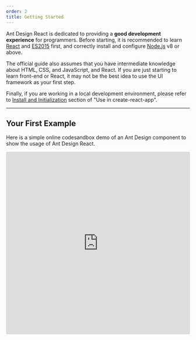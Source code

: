 ```yaml
---
order: 2
title: Getting Started
---
```


Ant Design React is dedicated to providing a **good development experience** for programmers. Before starting, it is recommended to learn [React](https://reactjs.org) and [ES2015](http://babeljs.io/docs/learn-es2015/) first, and correctly install and configure [Node.js](https://nodejs.org/) v8 or above.

The official guide also assumes that you have intermediate knowledge about HTML, CSS, and JavaScript, and React. If you are just starting to learn front-end or React, it may not be the best idea to use the UI framework as your first step.

Finally, if you are working in a local development environment, please refer to [Install and Initialization](/docs/react/use-with-create-react-app#Install-and-Initialization) section of "Use in create-react-app".

---

## Your First Example

Here is a simple online codesandbox demo of an Ant Design component to show the usage of Ant Design React.

<iframe
  src="https://codesandbox.io/embed/antd-reproduction-template-forked-jyh2k9?autoresize=1&fontsize=14&hidenavigation=1&theme=light"
  style="width:100%; height:500px; border:0; border-radius: 4px; overflow:hidden;"
  title="antd reproduction template"
  allow="geolocation; microphone; camera; midi; vr; accelerometer; gyroscope; payment; ambient-light-sensor; encrypted-media; usb"
  sandbox="allow-modals allow-forms allow-popups allow-scripts allow-same-origin"
/>

Follow the steps below to play around with Ant Design yourself:

### 1. Create a codesandbox

Visit http://u.ant.design/codesandbox-repro to create a codesandbox -- don't forget to press the save button as well to create a new instance.

### 2. Use and modify an antd component

Replace the contents of `index.js` with the following code. As you can see, there is no difference between antd's components and typical React components.

If you have already set things up by following the [Install and Initialization](/docs/react/use-with-create-react-app#Install-and-Initialization) section of "Use in create-react-app", replace the content of `/src/index.js` as follows:

```jsx
import React, { useState } from 'react';
import { render } from 'react-dom';
import { DatePicker, message } from 'antd';
import 'antd/dist/antd.css';
import './index.css';

const App = () => {
  const [date, setDate] = useState(null);
  const handleChange = value => {
    message.info(`Selected Date: ${value ? value.format('YYYY-MM-DD') : 'None'}`);
    setDate(value);
  };
  return (
    <div style={{ width: 400, margin: '100px auto' }}>
      <DatePicker onChange={handleChange} />
      <div style={{ marginTop: 16 }}>
        Selected Date: {date ? date.format('YYYY-MM-DD') : 'None'}
      </div>
    </div>
  );
};

render(<App />, document.getElementById('root'));
```

### 3. Explore more components

You can view the list of components in the side menu of the Components page, such as the [Alert](/components/alert) component. Plenty of examples are also provided in the component pages and API documentation as well.

Click the "Open in Editor" icon in the first example to open an editor with source code to use out-of-the-box. Now you can import the `Alert` component into the codesandbox:

```diff
- import { DatePicker, message } from 'antd';
+ import { DatePicker, message, Alert } from 'antd';
```

Now add the following jsx inside the `render` function.

```diff
  <DatePicker onChange={value => this.handleChange(value)} />
  <div style={{ marginTop: 20 }}>
-   Selected Date: {date ? date.format('YYYY-MM-DD') : 'None'}
+   <Alert message="Selected Date" description={date ? date.format('YYYY-MM-DD') : 'None'} />
  </div>
```

Select a date, and you can see the effect in the preview area on the right:

<img width="420" src="https://gw.alipayobjects.com/zos/antfincdn/JrXptUm1Nz/6b50edc4-3a3c-4b2a-843e-f9f0af2c4667.png" alt="codesandbox screenshot" />

OK! Now that you know the basics of using antd components, you are welcome to explore more components in the codesandbox. When reporting a bug with ant design, we also strongly recommend using codesandbox to provide a reproducible demo as well.

### 4. Next Steps

During actual real-world project development, you will most likely need a development workflow consisting of `compile/build/deploy/lint/debug/` deployment. You can read the following documents on the subject or use the following scaffolds and examples provided below:

- [Ant Design Pro](http://pro.ant.design/)
- [antd-admin](https://github.com/zuiidea/antd-admin)
- [d2-admin](https://github.com/d2-projects/d2-admin)
- More scaffolds at [Scaffold Market](http://scaffold.ant.design/)

## Test with Jest

If you use `create-react-app` follow the instructions [here](/docs/react/use-with-create-react-app#Test-with-Jest) instead.

Jest does not support `esm` modules, and Ant Design uses them. In order to test your Ant Design application with Jest you have to add the following to your Jest config :

```json
"transform": { "^.+\\.(ts|tsx|js|jsx)?$": "ts-jest" }
```

## Import on Demand

`antd` supports tree shaking of ES modules, so using `import { Button } from 'antd';` would drop js code you didn't use.

If you see logs like in the screenshot below, you might still be using `webpack@1.x` or have a wrong webpack config which can't support tree shaking.

```
You are using a whole package of antd, please use https://www.npmjs.com/package/babel-plugin-import to reduce app bundle size. Please upgrade webpack or check the config.
```

> ![console warning](https://zos.alipayobjects.com/rmsportal/GHIRszVcmjccgZRakJDQ.png)

## Customize your Workflow

If you want to customize your workflow, we recommend using [webpack](http://webpack.github.io/) to build and debug code. You can try out plenty of [boilerplates](https://github.com/enaqx/awesome-react#react-tools) available in the React ecosystem.

There are also some [scaffolds](http://scaffold.ant.design/) which have already been integrated into antd, so you can try and start with one of these and even contribute.
